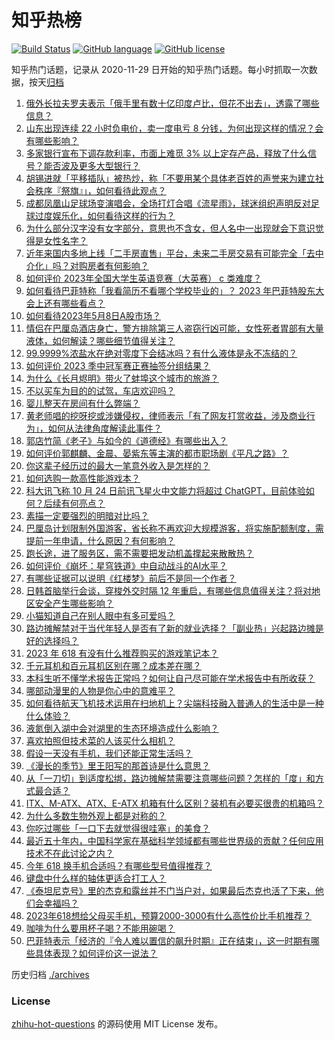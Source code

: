 # 知乎热榜
[![Build Status](https://github.com/ToWeLong/zhihu-hot-questions/workflows/CI/badge.svg)](https://github.com/ToWeLong/zhihu-hot-questions/actions)
[![GitHub language](https://img.shields.io/badge/language-golang-orange.svg)](https://golang.org/)
[![GitHub license](https://img.shields.io/github/license/ToWeLong/zhihu-hot-questions)](https://github.com/ToWeLong/zhihu-hot-questions/blob/main/LICENSE)

知乎热门话题，记录从 2020-11-29 日开始的知乎热门话题。每小时抓取一次数据，按天[归档](./archives)

<!-- BEGIN -->

1. [俄外长拉夫罗夫表示「俄手里有数十亿印度卢比，但花不出去」，透露了哪些信息？](https://www.zhihu.com/question/599575026)
1. [山东出现连续 22 小时负电价，卖一度电亏 8 分钱，为何出现这样的情况？会有哪些影响？](https://www.zhihu.com/question/599557600)
1. [多家银行宣布下调存款利率，市面上难觅 3% 以上定存产品，释放了什么信号？能否波及更多大型银行？](https://www.zhihu.com/question/599497280)
1. [胡锡进就「平移插队」被热炒，称「不要用某个具体老百姓的声誉来为建立社会秩序『祭旗』」，如何看待此观点？](https://www.zhihu.com/question/599163974)
1. [成都凤凰山足球场变演唱会，全场打灯合唱《流星雨》，球迷组织声明反对足球过度娱乐化，如何看待这样的行为？](https://www.zhihu.com/question/599621664)
1. [为什么部分汉字没有女字部分，意思也不含女，但人名中一出现就会下意识觉得是女性名字？](https://www.zhihu.com/question/599256815)
1. [近年来国内多地上线「二手房直售」平台，未来二手房交易有可能完全「去中介化」吗？对购房者有何影响？](https://www.zhihu.com/question/599463183)
1. [如何评价 2023年全国大学生英语竞赛（大英赛） c 类难度？](https://www.zhihu.com/question/599563855)
1. [如何看待巴菲特称「我看简历不看哪个学校毕业的」？ 2023 年巴菲特股东大会上还有哪些看点？](https://www.zhihu.com/question/599549432)
1. [如何看待2023年5月8日A股市场？](https://www.zhihu.com/question/599601682)
1. [情侣在巴厘岛酒店身亡，警方排除第三人盗窃行凶可能，女性死者胃部有大量液体，如何解读？哪些细节值得关注？](https://www.zhihu.com/question/599547170)
1. [99.9999%浓盐水在绝对零度下会结冰吗？有什么液体是永不冻结的？](https://www.zhihu.com/question/594483934)
1. [如何评价 2023 季中冠军赛正赛抽签分组结果？](https://www.zhihu.com/question/599628354)
1. [为什么《长月烬明》带火了蚌埠这个城市的旅游？](https://www.zhihu.com/question/599173524)
1. [不以买车为目的的试驾，车店欢迎吗？](https://www.zhihu.com/question/452730409)
1. [婴儿整天在房间有什么弊端？](https://www.zhihu.com/question/576153121)
1. [黄老师唱的挖呀挖或涉嫌侵权，律师表示「有了网友打赏收益，涉及商业行为」，如何从法律角度解读此事件？](https://www.zhihu.com/question/599392494)
1. [郭店竹简《老子》与如今的《道德经》有哪些出入？](https://www.zhihu.com/question/28172214)
1. [如何评价郭麒麟、金晨、晏紫东等主演的都市职场剧《平凡之路》？](https://www.zhihu.com/question/598854060)
1. [你这辈子经历过的最大一笔意外收入是怎样的？](https://www.zhihu.com/question/27767288)
1. [如何选购一款高性能游戏本？](https://www.zhihu.com/question/595420175)
1. [科大讯飞称 10 月 24 日前讯飞星火中文能力将超过 ChatGPT，目前体验如何？后续有何亮点？](https://www.zhihu.com/question/599419646)
1. [素描一定要强烈的明暗对比吗？](https://www.zhihu.com/question/589618766)
1. [巴厘岛计划限制外国游客，省长称不再欢迎大规模游客，将实施配额制度，需提前一年申请，什么原因？有何影响？](https://www.zhihu.com/question/599374747)
1. [跑长途，进了服务区，需不需要把发动机盖撑起来散散热？](https://www.zhihu.com/question/460657853)
1. [如何评价《崩坏：星穹铁道》中自动战斗的AI水平？](https://www.zhihu.com/question/598880805)
1. [有哪些证据可以说明《红楼梦》前后不是同一个作者？](https://www.zhihu.com/question/561687051)
1. [日韩首脑举行会谈，穿梭外交时隔 12 年重启，有哪些信息值得关注？将对地区安全产生哪些影响？](https://www.zhihu.com/question/599581334)
1. [小猫知道自己在别人眼中有多可爱吗？](https://www.zhihu.com/question/271875206)
1. [路边摊解禁对于当代年轻人是否有了新的就业选择？「副业热」兴起路边摊是好的选择吗？](https://www.zhihu.com/question/599412623)
1. [2023 年 618 有没有什么推荐购买的游戏笔记本？](https://www.zhihu.com/question/597410050)
1. [千元耳机和百元耳机区别在哪？成本差在哪？](https://www.zhihu.com/question/597889219)
1. [本科生听不懂学术报告正常吗？如何让自己尽可能在学术报告中有所收获？](https://www.zhihu.com/question/396228032)
1. [哪部动漫里的人物是你心中的意难平？](https://www.zhihu.com/question/599066047)
1. [如何看待航天飞机技术运用在扫地机上？尖端科技融入普通人的生活中是一种什么体验？](https://www.zhihu.com/question/599560918)
1. [液氮倒入湖中会对湖里的生态环境造成什么影响？](https://www.zhihu.com/question/597711914)
1. [喜欢拍照但技术菜的人该买什么相机？](https://www.zhihu.com/question/596680787)
1. [假设一天没有手机，我们还能正常生活吗？](https://www.zhihu.com/question/597929528)
1. [《漫长的季节》里王阳写的那首诗是什么意思？](https://www.zhihu.com/question/598285894)
1. [从「一刀切」到适度松绑，路边摊解禁需要注意哪些问题？怎样的「度」和方式最合适？](https://www.zhihu.com/question/599412413)
1. [ITX、M-ATX、ATX、E-ATX 机箱有什么区别？装机有必要买很贵的机箱吗？](https://www.zhihu.com/question/597723934)
1. [为什么多数生物外观上都是对称的？](https://www.zhihu.com/question/596668847)
1. [你吃过哪些「一口下去就觉得很哇塞」的美食？](https://www.zhihu.com/question/597264710)
1. [最近五十年内，中国科学家在基础科学领域都有哪些世界级的贡献？任何应用技术不在此讨论之内？](https://www.zhihu.com/question/598519741)
1. [今年 618 换手机合适吗？有哪些型号值得推荐？](https://www.zhihu.com/question/599199404)
1. [键盘中什么样的轴体更适合打工人？](https://www.zhihu.com/question/597893106)
1. [《泰坦尼克号》里的杰克和露丝并不门当户对，如果最后杰克也活了下来，他们会幸福吗？](https://www.zhihu.com/question/281328873)
1. [2023年618想给父母买手机，预算2000-3000有什么高性价比手机推荐？](https://www.zhihu.com/question/597409929)
1. [咖啡为什么要用杯子喝？不能用碗喝？](https://www.zhihu.com/question/598828564)
1. [巴菲特表示「经济的『令人难以置信的飙升时期』正在结束」，这一时期有哪些具体表现？如何评价这一说法？](https://www.zhihu.com/question/599501349)

<!-- END -->

历史归档 [./archives](./archives)


### License
[zhihu-hot-questions](https://github.com/towelong/zhihu-hot-questions) 的源码使用 MIT License 发布。